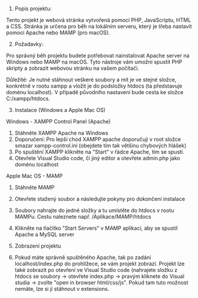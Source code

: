1) Popis projektu:

Tento projekt je webová stránka vytvořená pomocí PHP, JavaScriptu, HTML a CSS. Stránka je určena pro běh na lokálním serveru, který je třeba nastavit pomocí Apache nebo MAMP (pro macOS).

2) Požadavky:

Pro správný běh projektu budete potřebovat nainstalovat Apache server na Windows nebo MAMP na macOS. Tyto nástroje vám umožní spustit PHP skripty a zobrazit webovou stránku na vašem počítači. 

Důležité: Je nutné stáhnout veškeré soubory a mít je ve stejné složce, konkrétně v rootu xampp a vložit je do podsložky htdocs (ta představuje doménu localhost). V případě původního nastavení bude cesta ke složce C:/xampp/htdocs.


3) Instalace (Windows a Apple Mac OS)

Windows - XAMPP Control Panel (Apache)
1) Stáhněte XAMPP Apache na Windows
2) Doporučení: Pro lepší chod XAMPP apache doporučuji v root složce smazar xampp-control.ini (obejdete tím tak většinu chybových hlášek)
3) Po spuštění XAMPP klikněte na "Start" v řádce Apache, tím se spustí.
4) Otevřete Visual Studio code, či jiný editor a otevřete admin.php jako doménu localhost

Apple Mac OS - MAMP
1) Stáhněte MAMP
2) Otevřete stažený soubor a následujte pokyny pro dokončení instalace
3) Soubory nahrajte do jedné složky a tu umístěte do htdocs v rootu MAMPu. Cestu naleznete např. /Aplikace/MAMP/htdocs
4) Klikněte na tlačítko "Start Servers" v MAMP aplikaci, aby se spustil Apache a MySQL server

4) Zobrazení projektu
1) Pokud máte správně spuštěného Apache, tak po zadání localhost/index.php do prohlížece, se vám projekt zobrazí. Projekt lze také zobrazit po otevření ve Visual Studio code (nahrajete složku z htdocs se soubory -> otevřete index.php -> pravým kliknete do Visual studia -> zvolte "open in browser html/css/js". Pokud tam tuto možnost nemáte, lze si jí stáhnout v extensions.
